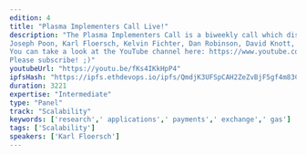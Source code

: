 ```yaml
---
edition: 4
title: "Plasma Implementers Call Live!"
description: "The Plasma Implementers Call is a biweekly call which discusses the cutting edge of Plasma research. We will be doing a LIVE session! This is a great group of 9 people: 
Joseph Poon, Karl Floersch, Kelvin Fichter, Dan Robinson, David Knott, Xuanji Li, George Konstantopoulos, Alex Vlasov, & (if I can convince him) Vitalik!
You can take a look at the YouTube channel here: https://www.youtube.com/channel/UCG2MeKuKDJRK4gFNk-dQuZQ 
Please subscribe! ;)"
youtubeUrl: "https://youtu.be/fKs4IKkHpP4"
ipfsHash: "https://ipfs.ethdevops.io/ipfs/QmdjK3UFSpCAH2ZeZvBjF5gf4m83CTH8Vb4FVzYuYyqfg4?filename=Plasma_Implementers_Call_Live_by_Karl_Floersch_Devcon4-fKs4IKkHpP4.mp4"
duration: 3221
expertise: "Intermediate"
type: "Panel"
track: "Scalability"
keywords: ['research',' applications',' payments',' exchange',' gas']
tags: ['Scalability']
speakers: ['Karl Floersch']
---
```

